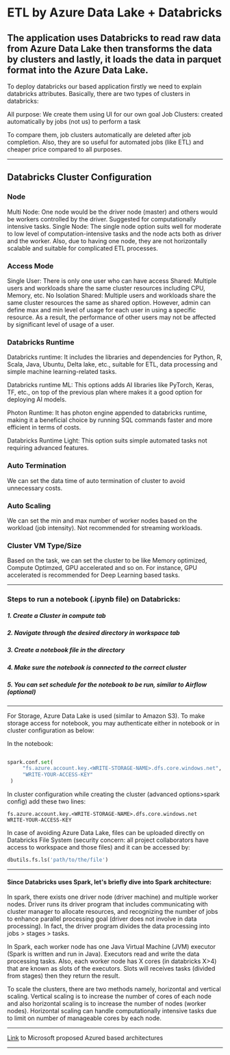 # ETL by Azure Data Lake + Databricks

The application uses Databricks to read raw data from Azure Data Lake then transforms the data by clusters and lastly, it loads the data in parquet format into the Azure Data Lake.  
---------------------------------------------------------------------

To deploy databricks our based application firstly we need to explain databricks attributes. Basically, there are two types of clusters in databricks:

All purpose: We create them using UI for our own goal
Job Clusters: created automatically by jobs (not us) to perform a task

To compare them, job clusters automatically are deleted after job completion. Also, they are so useful for automated jobs (like ETL) and cheaper price compared to all purposes.
<hr>

## Databricks Cluster Configuration
### Node
Multi Node: One node would be the driver node (master) and others would be workers controlled by the driver. Suggested for computationally intensive tasks. 
Single Node: The single node option suits well for moderate to low level of computation-intensive tasks and the node acts both as driver and the worker. Also, due to having one node, they are not horizontally scalable and suitable for complicated ETL processes.

 ### Access Mode
 Single User: There is only one user who can have access
 Shared: Multiple users and workloads share the same cluster resources including CPU, Memory, etc.
 No Isolation Shared: Multiple users and workloads share the same cluster resources the same as shared option. However, admin can define max and min level of usage for each user in using a specific resource. As a result, the performance of other users may not be affected by significant level of usage of a user.

### Databricks Runtime
Databricks runtime: It includes the libraries and dependencies for Python, R, Scala, Java, Ubuntu, Delta lake, etc., suitable for ETL, data processing and simple machine learning-related tasks.

Databricks runtime ML: This options adds AI libraries like PyTorch, Keras, TF, etc., on top of the previous plan where makes it a good option for deploying AI models.

Photon Runtime: It has photon engine appended to databricks runtime, making it a beneficial choice by running SQL commands faster and more efficient in terms of costs.

Databricks Runtime Light: This option suits simple automated tasks not requiring advanced features. 

### Auto Termination
We can set the data time of auto termination of cluster to avoid unnecessary costs.

### Auto Scaling
We can set the min and max number of worker nodes based on the workload (job intensity). Not recommended for streaming workloads.

### Cluster VM Type/Size
Based on the task, we can set the cluster to be like Memory optimized, Compute Optimzed, GPU accelerated and so on. For instance, GPU accelerated is recommended for Deep Learning based tasks.

<hr>

<h3>Steps to run a notebook (.ipynb file) on Databricks:</h3>
<h5>1. Create a Cluster in compute tab</h5>
<h5>2. Navigate through the desired directory in workspace tab</h5>
<h5>3. Create a notebook file in the directory</h5>
<h5>4. Make sure the notebook is connected to the correct cluster</h5>
<h5>5. You can set schedule for the notebook to be run, similar to Airflow (optional)</h5>

<hr>

For Storage, Azure Data Lake is used (similar to Amazon S3). To make storage access for notebook, you may authenticate either in notebook or in cluster configuration as below:

In the notebook:
```python

spark.conf.set(
     "fs.azure.account.key.<WRITE-STORAGE-NAME>.dfs.core.windows.net",
     "WRITE-YOUR-ACCESS-KEY"
 )

```

In cluster configuration while creating the cluster (advanced options>spark config) add these two lines:

```
fs.azure.account.key.<WRITE-STORAGE-NAME>.dfs.core.windows.net
WRITE-YOUR-ACCESS-KEY
```
In case of avoiding Azure Data Lake, files can be uploaded directly on Databricks File System (security concern: all project collaborators have access to workspace and those files) and it can be accessed by:

```python
dbutils.fs.ls('path/to/the/file')
```

<hr> 
<h4>Since Databricks uses Spark, let's briefly dive into Spark architecture:</h4>
In spark, there exists one driver node (driver machine) and multiple worker nodes. Driver runs its driver program that includes communicating with cluster manager to allocate resources, and recognizing the number of jobs to enhance parallel processing goal (driver does not involve in data processing). In fact, the driver program divides the data processing into jobs > stages > tasks. 

In Spark, each worker node has one Java Virtual Machine (JVM) executor (Spark is written and run in Java). Executors read and write the data processing tasks. Also, each worker node has X cores (in databricks X>4) that are known as slots of the executors. Slots will receives tasks (divided from stages) then they return the result.

To scale the clusters, there are two methods namely, horizontal and vertical scaling. Vertical scaling is to increase the number of cores of each node and also horizontal scaling is to increase the number of nodes (worker nodes). Horizontal scaling can handle computationally intensive tasks due to limit on number of manageable cores by each node.
<hr>

[Link](https://learn.microsoft.com/en-us/azure/architecture/browse/) to Microsoft proposed Azured based architectures

<hr>
